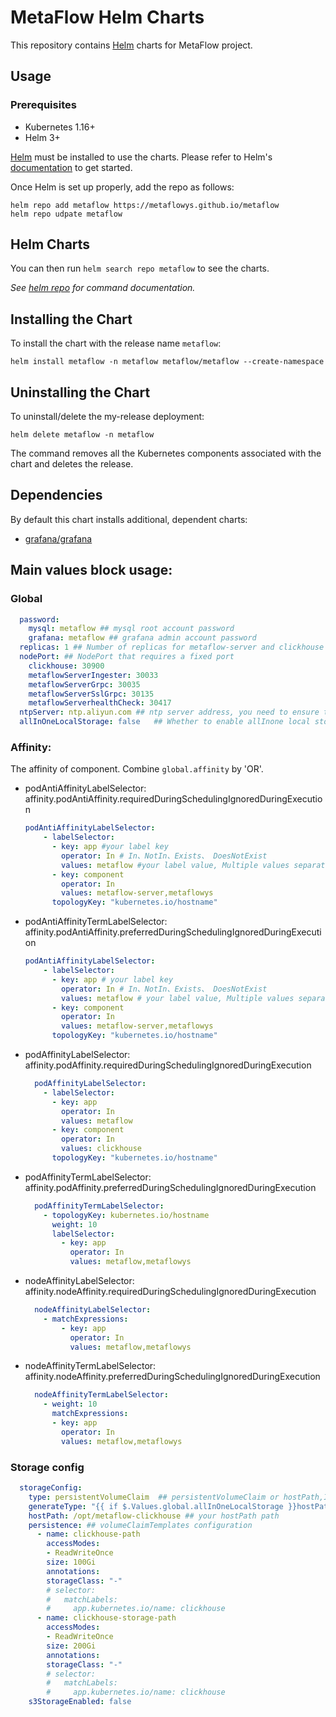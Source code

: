 # MetaFlow Helm Charts


This repository contains [Helm](https://helm.sh/) charts for MetaFlow project.

## Usage

### Prerequisites

- Kubernetes 1.16+
- Helm 3+

[Helm](https://helm.sh) must be installed to use the charts.
Please refer to Helm's [documentation](https://helm.sh/docs/) to get started.

Once Helm is set up properly, add the repo as follows:

```console
helm repo add metaflow https://metaflowys.github.io/metaflow
helm repo udpate metaflow
```

## Helm Charts

You can then run `helm search repo metaflow` to see the charts.

_See [helm repo](https://helm.sh/docs/helm/helm_repo/) for command documentation._

## Installing the Chart

To install the chart with the release name `metaflow`:

```console
helm install metaflow -n metaflow metaflow/metaflow --create-namespace
```

## Uninstalling the Chart

To uninstall/delete the my-release deployment:

```console
helm delete metaflow -n metaflow
```

The command removes all the Kubernetes components associated with the chart and deletes the release.

## Dependencies

By default this chart installs additional, dependent charts:

- [grafana/grafana](https://github.com/grafana/helm-charts/tree/main/charts/grafana)



## Main values block usage:

### Global

```yaml
  password: 
    mysql: metaflow ## mysql root account password
    grafana: metaflow ## grafana admin account password
  replicas: 1 ## Number of replicas for metaflow-server and clickhouse
  nodePort: ## NodePort that requires a fixed port
    clickhouse: 30900
    metaflowServerIngester: 30033
    metaflowServerGrpc: 30035
    metaflowServerSslGrpc: 30135
    metaflowServerhealthCheck: 30417
  ntpServer: ntp.aliyun.com ## ntp server address, you need to ensure that udp 123 port is available
  allInOneLocalStorage: false   ## Whether to enable allInone local storage, if enabled, the local /opt directory is used to store data by default, ignoring the node affinity check, and is not responsible for any data persistence
```


### Affinity:

The affinity of component. Combine `global.affinity` by 'OR'.

- podAntiAffinityLabelSelector: affinity.podAntiAffinity.requiredDuringSchedulingIgnoredDuringExecution

  ```yaml
  podAntiAffinityLabelSelector: 
      - labelSelector:
        - key: app #your label key
          operator: In # In、NotIn、Exists、 DoesNotExist
          values: metaflow #your label value, Multiple values separated by commas
        - key: component 
          operator: In
          values: metaflow-server,metaflowys
        topologyKey: "kubernetes.io/hostname"
  ```

- podAntiAffinityTermLabelSelector: affinity.podAntiAffinity.preferredDuringSchedulingIgnoredDuringExecution

  ```yaml
  podAntiAffinityLabelSelector: 
      - labelSelector:
        - key: app # your label key
          operator: In # In、NotIn、Exists、 DoesNotExist
          values: metaflow # your label value, Multiple values separated by commas
        - key: component 
          operator: In
          values: metaflow-server,metaflowys
        topologyKey: "kubernetes.io/hostname"
  ```

- podAffinityLabelSelector: affinity.podAffinity.requiredDuringSchedulingIgnoredDuringExecution

  ```yaml
    podAffinityLabelSelector:
      - labelSelector:
        - key: app
          operator: In
          values: metaflow
        - key: component
          operator: In
          values: clickhouse
        topologyKey: "kubernetes.io/hostname"
  ```

- podAffinityTermLabelSelector: affinity.podAffinity.preferredDuringSchedulingIgnoredDuringExecution

  ```yaml
    podAffinityTermLabelSelector:
      - topologyKey: kubernetes.io/hostname
        weight: 10
        labelSelector:
          - key: app
            operator: In
            values: metaflow,metaflowys
  ```

- nodeAffinityLabelSelector: affinity.nodeAffinity.requiredDuringSchedulingIgnoredDuringExecution

  ```yaml
    nodeAffinityLabelSelector:
      - matchExpressions:
          - key: app
            operator: In
            values: metaflow,metaflowys
  ```

- nodeAffinityTermLabelSelector: affinity.nodeAffinity.preferredDuringSchedulingIgnoredDuringExecution

  ```yaml
    nodeAffinityTermLabelSelector:
      - weight: 10
        matchExpressions:
        - key: app
          operator: In
          values: metaflow,metaflowys
  ```

### Storage config

```yaml
  storageConfig:
    type: persistentVolumeClaim  ## persistentVolumeClaim or hostPath,If you use hostPath, you must configure nodeAffinityLabelSelector, otherwise your data will be lost when Pod drifts
    generateType: "{{ if $.Values.global.allInOneLocalStorage }}hostPath{{ else }}{{$.Values.storageConfig.type}}{{end}}" #Please ignore this
    hostPath: /opt/metaflow-clickhouse ## your hostPath path
    persistence: ## volumeClaimTemplates configuration
      - name: clickhouse-path
        accessModes:
        - ReadWriteOnce
        size: 100Gi
        annotations: 
        storageClass: "-"
        # selector:
        #   matchLabels:
        #     app.kubernetes.io/name: clickhouse
      - name: clickhouse-storage-path
        accessModes:
        - ReadWriteOnce
        size: 200Gi
        annotations: 
        storageClass: "-"
        # selector:
        #   matchLabels:
        #     app.kubernetes.io/name: clickhouse
    s3StorageEnabled: false
```